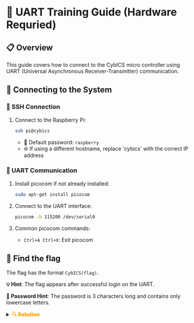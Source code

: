 # 🔌 UART Training Guide (Hardware Requried)

## 📋 Overview
This guide covers how to connect to the CybICS micro controller using UART (Universal Asynchronous Receiver-Transmitter) communication.

## 🔗 Connecting to the System

### 🔐 SSH Connection
1. Connect to the Raspberry Pi:
   ```bash
   ssh pi@cybics
   ```
   - 🔑 Default password: `raspberry`
   - 🌐 If using a different hostname, replace 'cybics' with the correct IP address

### 📡 UART Communication
1. Install picocom if not already installed:
   ```bash
   sudo apt-get install picocom
   ```

2. Connect to the UART interface:
   ```bash
   picocom -b 115200 /dev/serial0
   ```

3. Common picocom commands:
   - `Ctrl+A Ctrl+X`: Exit picocom

## 🎯 Find the flag
The flag has the format `CybICS(flag)`.

**💡 Hint**: The flag appears after successful login on the UART.

**🔑 Password Hint**: The password is 3 characters long and contains only lowercase letters.

<details>
  <summary><strong><span style="color:orange;font-weight: 900">🔍 Solution</span></strong></summary>
  
  Run the script:
  ```bash
  python3 bruteforce_login.py /dev/serial0 3 3
  ```

  <div style="color:orange;font-weight: 900">
    🚩 Flag: CybICS(U#RT)
  </div>
</details>
